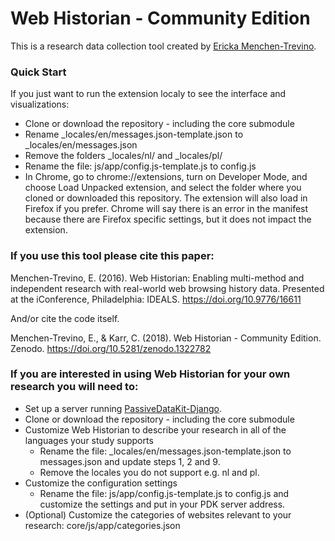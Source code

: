 # Web Historian - Community Edition

This is a research data collection tool created by 	[Ericka Menchen-Trevino](http://ericka.cc/). 

### Quick Start

If you just want to run the extension localy to see the interface and visualizations:

* Clone or download the repository - including the core submodule
* Rename _locales/en/messages.json-template.json to _locales/en/messages.json
* Remove the folders _locales/nl/ and _locales/pl/
* Rename the file: js/app/config.js-template.js to config.js
* In Chrome, go to chrome://extensions, turn on Developer Mode, and choose Load Unpacked extension, and select the folder where you cloned or downloaded this repository. The extension will also load in Firefox if you prefer. Chrome will say there is an error in the manifest because there are Firefox specific settings, but it does not impact the extension.

### If you use this tool please cite this paper: 

Menchen-Trevino, E. (2016). Web Historian: Enabling multi-method and independent research with real-world web browsing history data. Presented at the iConference, Philadelphia: IDEALS. https://doi.org/10.9776/16611

And/or cite the code itself.

Menchen-Trevino, E., & Karr, C. (2018). Web Historian - Community Edition. Zenodo. https://doi.org/10.5281/zenodo.1322782

### If you are interested in using Web Historian for your own research you will need to:

* Set up a server running [PassiveDataKit-Django](https://github.com/audaciouscode/PassiveDataKit-Django).
* Clone or download the repository - including the core submodule
* Customize Web Historian to describe your research in all of the languages your study supports 
  * Rename the file: _locales/en/messages.json-template.json to messages.json and update steps 1, 2 and 9.
  * Remove the locales you do not support e.g. nl and pl.
* Customize the configuration settings
  * Rename the file: js/app/config.js-template.js to config.js and customize the settings and put in your PDK server address.
* (Optional) Customize the categories of websites relevant to your research: core/js/app/categories.json
